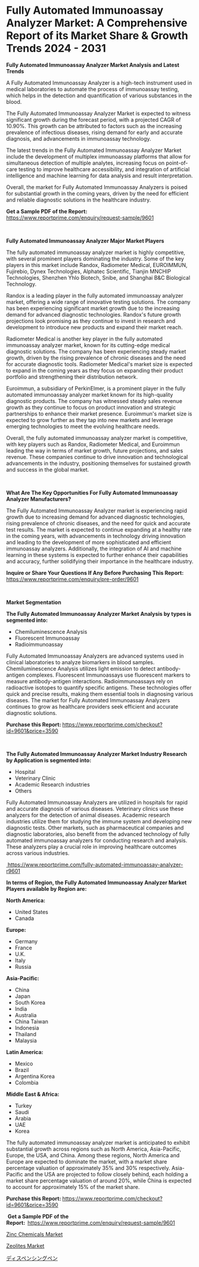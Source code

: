 <p><h1>Fully Automated Immunoassay Analyzer Market: A Comprehensive Report of its Market Share & Growth Trends 2024 - 2031</h1></p><p><strong>Fully Automated Immunoassay Analyzer Market Analysis and Latest Trends</strong></p>
<p><p>A Fully Automated Immunoassay Analyzer is a high-tech instrument used in medical laboratories to automate the process of immunoassay testing, which helps in the detection and quantification of various substances in the blood.</p><p>The Fully Automated Immunoassay Analyzer Market is expected to witness significant growth during the forecast period, with a projected CAGR of 10.90%. This growth can be attributed to factors such as the increasing prevalence of infectious diseases, rising demand for early and accurate diagnosis, and advancements in immunoassay technology.</p><p>The latest trends in the Fully Automated Immunoassay Analyzer Market include the development of multiplex immunoassay platforms that allow for simultaneous detection of multiple analytes, increasing focus on point-of-care testing to improve healthcare accessibility, and integration of artificial intelligence and machine learning for data analysis and result interpretation.</p><p>Overall, the market for Fully Automated Immunoassay Analyzers is poised for substantial growth in the coming years, driven by the need for efficient and reliable diagnostic solutions in the healthcare industry.</p></p>
<p><strong>Get a Sample PDF of the Report:&nbsp;</strong> <a href="https://www.reportprime.com/enquiry/request-sample/9601">https://www.reportprime.com/enquiry/request-sample/9601</a></p>
<p>&nbsp;</p>
<p><strong>Fully Automated Immunoassay Analyzer Major Market Players</strong></p>
<p><p>The fully automated immunoassay analyzer market is highly competitive, with several prominent players dominating the industry. Some of the key players in this market include Randox, Radiometer Medical, EUROIMMUN, Fujirebio, Dynex Technologies, Alphatec Scientific, Tianjin MNCHIP Technologies, Shenzhen Yhlo Biotech, Snibe, and Shanghai B&C Biological Technology. </p><p>Randox is a leading player in the fully automated immunoassay analyzer market, offering a wide range of innovative testing solutions. The company has been experiencing significant market growth due to the increasing demand for advanced diagnostic technologies. Randox's future growth projections look promising as they continue to invest in research and development to introduce new products and expand their market reach.</p><p>Radiometer Medical is another key player in the fully automated immunoassay analyzer market, known for its cutting-edge medical diagnostic solutions. The company has been experiencing steady market growth, driven by the rising prevalence of chronic diseases and the need for accurate diagnostic tools. Radiometer Medical's market size is expected to expand in the coming years as they focus on expanding their product portfolio and strengthening their distribution network.</p><p>Euroimmun, a subsidiary of PerkinElmer, is a prominent player in the fully automated immunoassay analyzer market known for its high-quality diagnostic products. The company has witnessed steady sales revenue growth as they continue to focus on product innovation and strategic partnerships to enhance their market presence. Euroimmun's market size is expected to grow further as they tap into new markets and leverage emerging technologies to meet the evolving healthcare needs.</p><p>Overall, the fully automated immunoassay analyzer market is competitive, with key players such as Randox, Radiometer Medical, and Euroimmun leading the way in terms of market growth, future projections, and sales revenue. These companies continue to drive innovation and technological advancements in the industry, positioning themselves for sustained growth and success in the global market.</p></p>
<p>&nbsp;</p>
<p><strong>What Are The Key Opportunities For Fully Automated Immunoassay Analyzer Manufacturers?</strong></p>
<p><p>The Fully Automated Immunoassay Analyzer market is experiencing rapid growth due to increasing demand for advanced diagnostic technologies, rising prevalence of chronic diseases, and the need for quick and accurate test results. The market is expected to continue expanding at a healthy rate in the coming years, with advancements in technology driving innovation and leading to the development of more sophisticated and efficient immunoassay analyzers. Additionally, the integration of AI and machine learning in these systems is expected to further enhance their capabilities and accuracy, further solidifying their importance in the healthcare industry.</p></p>
<p><strong>Inquire or Share Your Questions If Any Before Purchasing This Report:</strong> <a href="https://www.reportprime.com/enquiry/pre-order/9601">https://www.reportprime.com/enquiry/pre-order/9601</a></p>
<p>&nbsp;</p>
<p><strong>Market Segmentation</strong></p>
<p><strong>The Fully Automated Immunoassay Analyzer Market Analysis by types is segmented into:</strong></p>
<p><ul><li>Chemiluminescence Analysis</li><li>Fluorescent Immunoassay</li><li>Radioimmunoassay</li></ul></p>
<p><p>Fully Automated Immunoassay Analyzers are advanced systems used in clinical laboratories to analyze biomarkers in blood samples. Chemiluminescence Analysis utilizes light emission to detect antibody-antigen complexes. Fluorescent Immunoassays use fluorescent markers to measure antibody-antigen interactions. Radioimmunoassays rely on radioactive isotopes to quantify specific antigens. These technologies offer quick and precise results, making them essential tools in diagnosing various diseases. The market for Fully Automated Immunoassay Analyzers continues to grow as healthcare providers seek efficient and accurate diagnostic solutions.</p></p>
<p><strong>Purchase this Report:&nbsp;</strong><a href="https://www.reportprime.com/checkout?id=9601&price=3590">https://www.reportprime.com/checkout?id=9601&price=3590</a></p>
<p>&nbsp;</p>
<p><strong>The Fully Automated Immunoassay Analyzer Market Industry Research by Application is segmented into:</strong></p>
<p><ul><li>Hospital</li><li>Veterinary Clinic</li><li>Academic Research industries</li><li>Others</li></ul></p>
<p><p>Fully Automated Immunoassay Analyzers are utilized in hospitals for rapid and accurate diagnosis of various diseases. Veterinary clinics use these analyzers for the detection of animal diseases. Academic research industries utilize them for studying the immune system and developing new diagnostic tests. Other markets, such as pharmaceutical companies and diagnostic laboratories, also benefit from the advanced technology of fully automated immunoassay analyzers for conducting research and analysis. These analyzers play a crucial role in improving healthcare outcomes across various industries.</p></p>
<p><a href="https://www.reportprime.com/fully-automated-immunoassay-analyzer-r9601">&nbsp;https://www.reportprime.com/fully-automated-immunoassay-analyzer-r9601</a></p>
<p><strong>In terms of Region, the Fully Automated Immunoassay Analyzer Market Players available by Region are:</strong></p>
<p>
    <p> <strong> North America: </strong>
        <ul>
            <li>United States</li>
            <li>Canada</li>
        </ul>
        </p> 
    <p> <strong> Europe: </strong>
        <ul>
            <li>Germany</li>
            <li>France</li>
            <li>U.K.</li>
            <li>Italy</li>
            <li>Russia</li>
        </ul>
        </p> 
    <p> <strong> Asia-Pacific: </strong>
        <ul>
            <li>China</li>
            <li>Japan</li>
            <li>South Korea</li>
            <li>India</li>
            <li>Australia</li>
            <li>China Taiwan</li>
            <li>Indonesia</li>
            <li>Thailand</li>
            <li>Malaysia</li>
        </ul>
        </p> 
    <p> <strong> Latin America: </strong>
        <ul>
            <li>Mexico</li>
            <li>Brazil</li>
            <li>Argentina Korea</li>
            <li>Colombia</li>
        </ul>
        </p> 
    <p> <strong> Middle East & Africa: </strong>
        <ul>
            <li>Turkey</li>
            <li>Saudi</li>
            <li>Arabia</li>
            <li>UAE</li>
            <li>Korea</li>
        </ul>
    </p>
    </p>
<p><p>The fully automated immunoassay analyzer market is anticipated to exhibit substantial growth across regions such as North America, Asia-Pacific, Europe, the USA, and China. Among these regions, North America and Europe are expected to dominate the market, with a market share percentage valuation of approximately 35% and 30% respectively. Asia-Pacific and the USA are projected to follow closely behind, each holding a market share percentage valuation of around 20%, while China is expected to account for approximately 15% of the market share.</p></p>
<p><strong>Purchase this Report: </strong><a href="https://www.reportprime.com/checkout?id=9601&price=3590">https://www.reportprime.com/checkout?id=9601&price=3590</a></p>
<p>&nbsp;<strong>Get a Sample PDF of the Report:&nbsp;&nbsp;</strong><a href="https://www.reportprime.com/enquiry/request-sample/9601">https://www.reportprime.com/enquiry/request-sample/9601</a></p>
<p><strong></strong></p>
<p><p><a href="https://www.linkedin.com/pulse/zinc-chemicals-market-size-evaluating-its-trends-growth-projections-ityhc?trackingId=I4R3yVxvI91cvJHPsOZYAQ%3D%3D">Zinc Chemicals Market</a></p><p><a href="https://www.linkedin.com/pulse/zeolites-market-provides-comprehensive-analysis-including-u1mxc?trackingId=BzhA%2BUQ85ZalIuAJ3A2QHQ%3D%3D">Zeolites Market</a></p><p><a href="https://github.com/mohamedbakry57/Market-Research-Report-List-3/blob/main/565901423678.md">ディスペンシングペン</a></p></p>